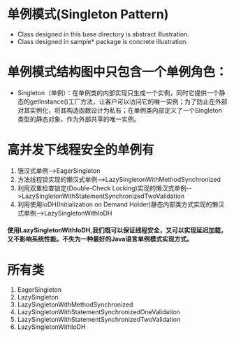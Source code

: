 # 单例模式(Singleton Pattern)

+ Class designed in this base directory is abstract illustration.
+ Class designed in sample* package is concrete illustration.

# 单例模式结构图中只包含一个单例角色：
+ Singleton（单例）：在单例类的内部实现只生成一个实例，同时它提供一个静态的getInstance()工厂方法，让客户可以访问它的唯一实例；为了防止在外部对其实例化，将其构造函数设计为私有；在单例类内部定义了一个Singleton类型的静态对象，作为外部共享的唯一实例。

# 高并发下线程安全的单例有
1. 饿汉式单例-->EagerSingleton
2. 方法线程锁实现的懒汉式单例-->LazySingletonWithMethodSynchronized
3. 利用双重检查锁定(Double-Check Locking)实现的懒汉式单例-->LazySingletonWithStatementSynchronizedTwoValidation
4. 利用使用IoDH(Initialization on Demand Holder)静态内部类方式实现的懒汉式单例-->LazySingletonWithIoDH
#### 使用LazySingletonWithIoDH,我们既可以保证线程安全，又可以实现延迟加载，又不影响系统性能。不失为一种最好的Java语言单例模式实现方式。

# 所有类
1. EagerSingleton
2. LazySingleton
3. LazySingletonWithMethodSynchronized
4. LazySingletonWithStatementSynchronizedOneValidation
5. LazySingletonWithStatementSynchronizedTwoValidation
6. LazySingletonWithIoDH